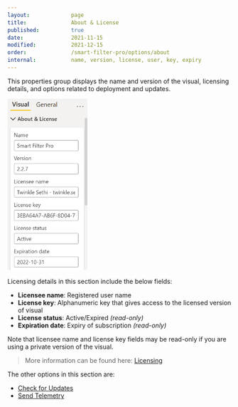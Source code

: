 ```yaml
---
layout:             page
title:              About & License
published:          true
date:               2021-11-15
modified:           2021-12-15
order:              /smart-filter-pro/options/about
internal:           name, version, license, user, key, expiry
---
```

This properties group displays the name and version of the visual, licensing details, and options related to deployment and updates.

<img src="images/license-options.png" width="180">

Licensing details in this section include the below fields:

-	**Licensee name**: Registered user name
-	**License key**: Alphanumeric key that gives access to the licensed version of visual
-	**License status**: Active/Expired *(read-only)*
-	**Expiration date**: Expiry of subscription *(read-only)*

Note that licensee name and license key fields may be read-only if you are using a private version of the visual.

> More information can be found here: [Licensing](../../licensing.md)

The other options in this section are:
- [Check for Updates](check-for-updates.md)
- [Send Telemetry](send-telemetry.md)

